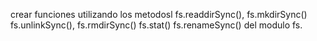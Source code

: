crear funciones utilizando los metodosl fs.readdirSync(), fs.mkdirSync() fs.unlinkSync(), fs.rmdirSync() fs.stat() fs.renameSync() del modulo fs.
